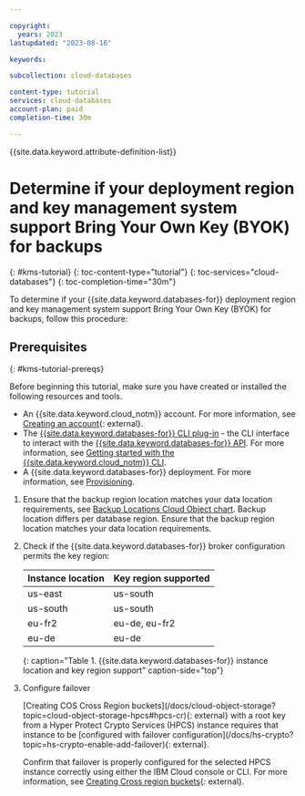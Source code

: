 ```yaml
---

copyright:
  years: 2023
lastupdated: "2023-08-16"

keywords: 

subcollection: cloud-databases

content-type: tutorial
services: cloud-databases
account-plan: paid
completion-time: 30m

---
```


{{site.data.keyword.attribute-definition-list}}

# Determine if your deployment region and key management system support Bring Your Own Key (BYOK) for backups
{: #kms-tutorial}
{: toc-content-type="tutorial"}
{: toc-services="cloud-databases"}
{: toc-completion-time="30m"}

To determine if your {{site.data.keyword.databases-for}} deployment region and key management system support Bring Your Own Key (BYOK) for backups, follow this procedure:

## Prerequisites
{: #kms-tutorial-prereqs}

Before beginning this tutorial, make sure you have created or installed the following resources and tools.

- An {{site.data.keyword.cloud_notm}} account. For more information, see [Creating an account](/docs/account?topic=account-account-getting-started){: external}.
- The [{{site.data.keyword.databases-for}} CLI plug-in](/docs/databases-cli-plugin) - the CLI interface to interact with the [{{site.data.keyword.databases-for}} API](https://cloud.ibm.com/apidocs/cloud-databases-api/cloud-databases-api-v5#introduction). For more information, see [Getting started with the {{site.data.keyword.cloud_notm}} CLI](/docs/databases-cli-plugin).
- A {{site.data.keyword.databases-for}} deployment. For more information, see [Provisioning](/docs/cloud-databases?topic=cloud-databases-provisioning).


1. Ensure that the backup region location matches your data location requirements, see [Backup Locations Cloud Object chart](/docs/databases-for-postgresql?topic=databases-for-postgresql-dashboard-backups&interface=ui#backup-locations). Backup location differs per database region. Ensure that the backup region location matches your data location requirements.

1. Check if the {{site.data.keyword.databases-for}} broker configuration permits the key region:

   | Instance location | Key region supported |
   |-------------------|----------------------|
   | us-east           | us-south             |
   | us-south          | us-south             |
   | eu-fr2            | eu-de, eu-fr2        |
   | eu-de             | eu-de                |
   {: caption="Table 1. {{site.data.keyword.databases-for}} instance    location and key region support" caption-side="top"}

1. Configure failover 

   [Creating COS Cross Region buckets](/docs/cloud-object-storage?   topic=cloud-object-storage-hpcs#hpcs-cr){: external} with a root key from    a Hyper Protect Crypto Services (HPCS) instance requires that instance to    be [configured with failover configuration](/docs/hs-crypto?   topic=hs-crypto-enable-add-failover){: external}.

   Confirm that failover is properly configured for the selected HPCS instance correctly using either the IBM Cloud console or CLI. For more information, see [Creating Cross region buckets](/docs/cloud-object-storage?topic=cloud-object-storage-hpcs#hpcs-cr){: external}.
